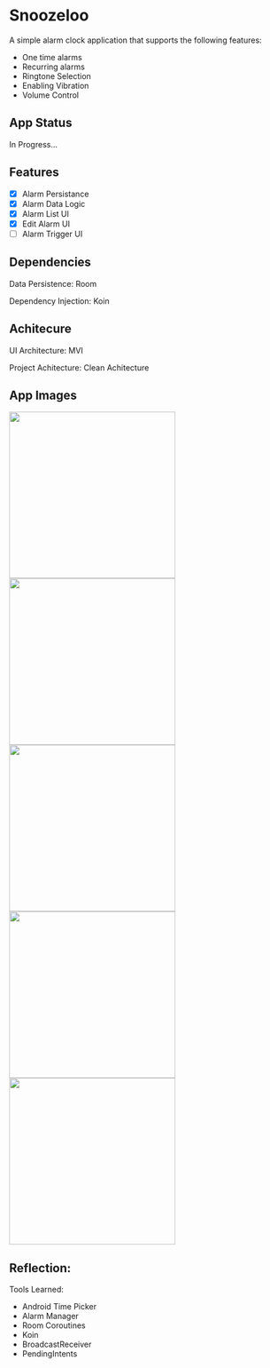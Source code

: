 # Snoozeloo
A simple alarm clock application that supports the following features:
- One time alarms
- Recurring alarms
- Ringtone Selection
- Enabling Vibration
- Volume Control 

## App Status
In Progress...

## Features
- [x] Alarm Persistance
- [x] Alarm Data Logic
- [x] Alarm List UI
- [x] Edit Alarm UI
- [ ] Alarm Trigger UI

## Dependencies 
Data Persistence: Room

Dependency Injection: Koin

## Achitecure 
UI Architecture: MVI

Project Achitecture: Clean Achitecture 

## App Images

<img src="https://github.com/user-attachments/assets/4a86ea29-d032-4d92-b6af-058d721ce977" width="300">
<img src="https://github.com/user-attachments/assets/5f6751b4-d11a-43ee-a1e0-d9e28330f0b9" width="300">
<img src="https://github.com/user-attachments/assets/ec44d925-33b1-4f0f-8edf-7287ddd7c2da" width="300">
<img src="https://github.com/user-attachments/assets/7bf78d57-0491-46fb-920b-259844e32bb4" width="300">
<img src="https://github.com/user-attachments/assets/51739f5f-f15d-4264-a4c1-b3f351fede19" width="300">


## Reflection:
Tools Learned: 
- Android Time Picker
- Alarm Manager
- Room Coroutines 
- Koin
- BroadcastReceiver
- PendingIntents

